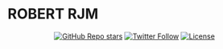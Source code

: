 # ROBERT RJM

<div align="center">
  <a href="https://github.com/robertrjm/robert-rjm/stargazers"><img alt="GitHub Repo stars" src="https://img.shields.io/github/stars/robertrjm/robert-rjm"></a>
  <a href="https://twitter.com/robert_rjm"><img alt="Twitter Follow" src="https://img.shields.io/twitter/follow/robert_rjm"></a>
  <a href="https://github.com/robertrjm/robert-rjm/blob/main/LICENSE"><img alt="License" src="https://img.shields.io/badge/license-MIT-blue"></a>
</div>


